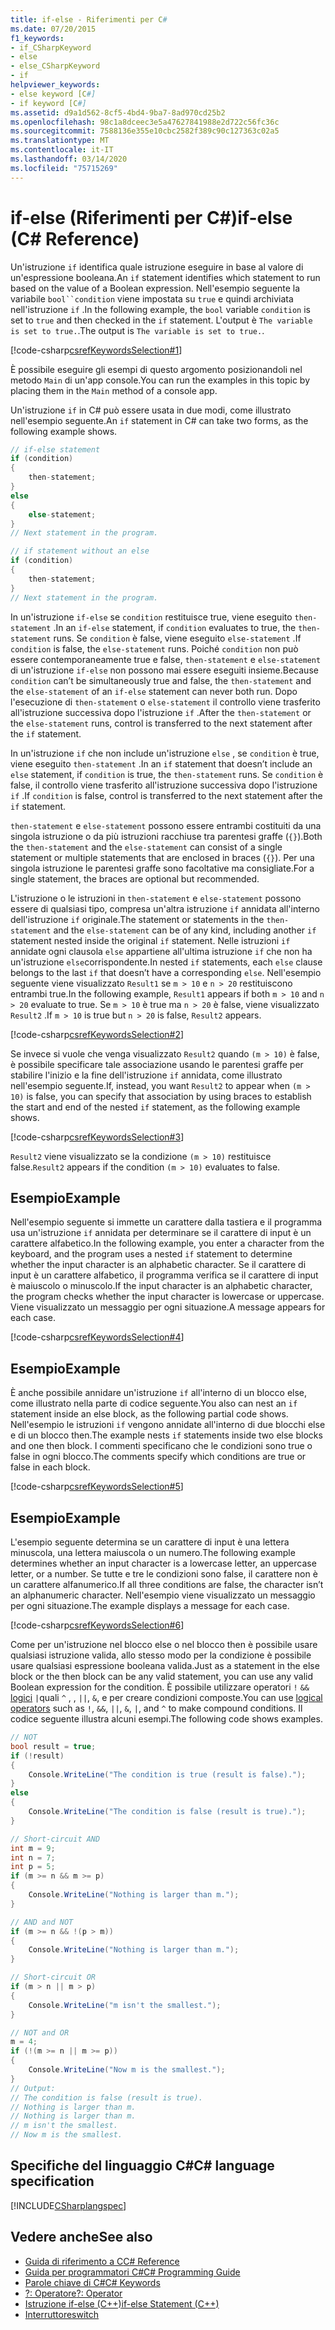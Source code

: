```yaml
---
title: if-else - Riferimenti per C#
ms.date: 07/20/2015
f1_keywords:
- if_CSharpKeyword
- else
- else_CSharpKeyword
- if
helpviewer_keywords:
- else keyword [C#]
- if keyword [C#]
ms.assetid: d9a1d562-8cf5-4bd4-9ba7-8ad970cd25b2
ms.openlocfilehash: 98c1a8dceec3e5a47627841988e2d722c56fc36c
ms.sourcegitcommit: 7588136e355e10cbc2582f389c90c127363c02a5
ms.translationtype: MT
ms.contentlocale: it-IT
ms.lasthandoff: 03/14/2020
ms.locfileid: "75715269"
---
```

# <a name="if-else-c-reference"></a><span data-ttu-id="4d000-102">if-else (Riferimenti per C#)</span><span class="sxs-lookup"><span data-stu-id="4d000-102">if-else (C# Reference)</span></span>

<span data-ttu-id="4d000-103">Un'istruzione `if` identifica quale istruzione eseguire in base al valore di un'espressione booleana.</span><span class="sxs-lookup"><span data-stu-id="4d000-103">An `if` statement identifies which statement to run based on the value of a Boolean expression.</span></span> <span data-ttu-id="4d000-104">Nell'esempio seguente la variabile `bool``condition` viene impostata su `true` e quindi archiviata nell'istruzione `if` .</span><span class="sxs-lookup"><span data-stu-id="4d000-104">In the following example, the `bool` variable `condition` is set to `true` and then checked in the `if` statement.</span></span> <span data-ttu-id="4d000-105">L'output è `The variable is set to true.`.</span><span class="sxs-lookup"><span data-stu-id="4d000-105">The output is `The variable is set to true.`.</span></span>

[!code-csharp[csrefKeywordsSelection#1](~/samples/snippets/csharp/VS_Snippets_VBCSharp/csrefKeywordsSelection/CS/csrefKeywordsSelection.cs#1)]

<span data-ttu-id="4d000-106">È possibile eseguire gli esempi di questo argomento posizionandoli nel metodo `Main` di un'app console.</span><span class="sxs-lookup"><span data-stu-id="4d000-106">You can run the examples in this topic by placing them in the `Main` method of a console app.</span></span>

<span data-ttu-id="4d000-107">Un'istruzione `if` in C# può essere usata in due modi, come illustrato nell'esempio seguente.</span><span class="sxs-lookup"><span data-stu-id="4d000-107">An `if` statement in C# can take two forms, as the following example shows.</span></span>

```csharp
// if-else statement
if (condition)
{
    then-statement;
}
else
{
    else-statement;
}
// Next statement in the program.

// if statement without an else
if (condition)
{
    then-statement;
}
// Next statement in the program.
```

<span data-ttu-id="4d000-108">In un'istruzione `if-else` se `condition` restituisce true, viene eseguito `then-statement` .</span><span class="sxs-lookup"><span data-stu-id="4d000-108">In an `if-else` statement, if `condition` evaluates to true, the `then-statement` runs.</span></span> <span data-ttu-id="4d000-109">Se `condition` è false, viene eseguito `else-statement` .</span><span class="sxs-lookup"><span data-stu-id="4d000-109">If `condition` is false, the `else-statement` runs.</span></span> <span data-ttu-id="4d000-110">Poiché `condition` non può essere contemporaneamente true e false, `then-statement` e `else-statement` di un'istruzione `if-else` non possono mai essere eseguiti insieme.</span><span class="sxs-lookup"><span data-stu-id="4d000-110">Because `condition` can’t be simultaneously true and false, the `then-statement` and the `else-statement` of an `if-else` statement can never both run.</span></span> <span data-ttu-id="4d000-111">Dopo l'esecuzione di `then-statement` o `else-statement` il controllo viene trasferito all'istruzione successiva dopo l'istruzione `if` .</span><span class="sxs-lookup"><span data-stu-id="4d000-111">After the `then-statement` or the `else-statement` runs, control is transferred to the next statement after the `if` statement.</span></span>

<span data-ttu-id="4d000-112">In un'istruzione `if` che non include un'istruzione `else` , se `condition` è true, viene eseguito `then-statement` .</span><span class="sxs-lookup"><span data-stu-id="4d000-112">In an `if` statement that doesn’t include an `else` statement, if `condition` is true, the `then-statement` runs.</span></span> <span data-ttu-id="4d000-113">Se `condition` è false, il controllo viene trasferito all'istruzione successiva dopo l'istruzione `if` .</span><span class="sxs-lookup"><span data-stu-id="4d000-113">If `condition` is false, control is transferred to the next statement after the `if` statement.</span></span>

<span data-ttu-id="4d000-114">`then-statement` e `else-statement` possono essere entrambi costituiti da una singola istruzione o da più istruzioni racchiuse tra parentesi graffe (`{}`).</span><span class="sxs-lookup"><span data-stu-id="4d000-114">Both the `then-statement` and the `else-statement` can consist of a single statement or multiple statements that are enclosed in braces (`{}`).</span></span> <span data-ttu-id="4d000-115">Per una singola istruzione le parentesi graffe sono facoltative ma consigliate.</span><span class="sxs-lookup"><span data-stu-id="4d000-115">For a single statement, the braces are optional but recommended.</span></span>

<span data-ttu-id="4d000-116">L'istruzione o le istruzioni in `then-statement` e `else-statement` possono essere di qualsiasi tipo, compresa un'altra istruzione `if` annidata all'interno dell'istruzione `if` originale.</span><span class="sxs-lookup"><span data-stu-id="4d000-116">The statement or statements in the `then-statement` and the `else-statement` can be of any kind, including another `if` statement nested inside the original `if` statement.</span></span> <span data-ttu-id="4d000-117">Nelle istruzioni `if` annidate ogni clausola `else` appartiene all'ultima istruzione `if` che non ha un'istruzione `else`corrispondente.</span><span class="sxs-lookup"><span data-stu-id="4d000-117">In nested `if` statements, each `else` clause belongs to the last `if` that doesn’t have a corresponding `else`.</span></span> <span data-ttu-id="4d000-118">Nell'esempio seguente viene visualizzato `Result1` se `m > 10` e `n > 20` restituiscono entrambi true.</span><span class="sxs-lookup"><span data-stu-id="4d000-118">In the following example, `Result1` appears if both `m > 10` and `n > 20` evaluate to true.</span></span> <span data-ttu-id="4d000-119">Se `m > 10` è true ma `n > 20` è false, viene visualizzato `Result2` .</span><span class="sxs-lookup"><span data-stu-id="4d000-119">If `m > 10` is true but `n > 20` is false, `Result2` appears.</span></span>

[!code-csharp[csrefKeywordsSelection#2](~/samples/snippets/csharp/VS_Snippets_VBCSharp/csrefKeywordsSelection/CS/csrefKeywordsSelection.cs#2)]

<span data-ttu-id="4d000-120">Se invece si vuole che venga visualizzato `Result2` quando `(m > 10)` è false, è possibile specificare tale associazione usando le parentesi graffe per stabilire l'inizio e la fine dell'istruzione `if` annidata, come illustrato nell'esempio seguente.</span><span class="sxs-lookup"><span data-stu-id="4d000-120">If, instead, you want `Result2` to appear when `(m > 10)` is false, you can specify that association by using braces to establish the start and end of the nested `if` statement, as the following example shows.</span></span>

[!code-csharp[csrefKeywordsSelection#3](~/samples/snippets/csharp/VS_Snippets_VBCSharp/csrefKeywordsSelection/CS/csrefKeywordsSelection.cs#3)]

<span data-ttu-id="4d000-121">`Result2` viene visualizzato se la condizione `(m > 10)` restituisce false.</span><span class="sxs-lookup"><span data-stu-id="4d000-121">`Result2` appears if the condition `(m > 10)` evaluates to false.</span></span>

## <a name="example"></a><span data-ttu-id="4d000-122">Esempio</span><span class="sxs-lookup"><span data-stu-id="4d000-122">Example</span></span>

<span data-ttu-id="4d000-123">Nell'esempio seguente si immette un carattere dalla tastiera e il programma usa un'istruzione `if` annidata per determinare se il carattere di input è un carattere alfabetico.</span><span class="sxs-lookup"><span data-stu-id="4d000-123">In the following example, you enter a character from the keyboard, and the program uses a nested `if` statement to determine whether the input character is an alphabetic character.</span></span> <span data-ttu-id="4d000-124">Se il carattere di input è un carattere alfabetico, il programma verifica se il carattere di input è maiuscolo o minuscolo.</span><span class="sxs-lookup"><span data-stu-id="4d000-124">If the input character is an alphabetic character, the program checks whether the input character is lowercase or uppercase.</span></span> <span data-ttu-id="4d000-125">Viene visualizzato un messaggio per ogni situazione.</span><span class="sxs-lookup"><span data-stu-id="4d000-125">A message appears for each case.</span></span>

[!code-csharp[csrefKeywordsSelection#4](~/samples/snippets/csharp/VS_Snippets_VBCSharp/csrefKeywordsSelection/CS/csrefKeywordsSelection.cs#4)]

## <a name="example"></a><span data-ttu-id="4d000-126">Esempio</span><span class="sxs-lookup"><span data-stu-id="4d000-126">Example</span></span>

<span data-ttu-id="4d000-127">È anche possibile annidare un'istruzione `if` all'interno di un blocco else, come illustrato nella parte di codice seguente.</span><span class="sxs-lookup"><span data-stu-id="4d000-127">You also can nest an `if` statement inside an else block, as the following partial code shows.</span></span> <span data-ttu-id="4d000-128">Nell'esempio le istruzioni `if` vengono annidate all'interno di due blocchi else e di un blocco then.</span><span class="sxs-lookup"><span data-stu-id="4d000-128">The example nests `if` statements inside two else blocks and one then block.</span></span> <span data-ttu-id="4d000-129">I commenti specificano che le condizioni sono true o false in ogni blocco.</span><span class="sxs-lookup"><span data-stu-id="4d000-129">The comments specify which conditions are true or false in each block.</span></span>

[!code-csharp[csrefKeywordsSelection#5](~/samples/snippets/csharp/VS_Snippets_VBCSharp/csrefKeywordsSelection/CS/csrefKeywordsSelection.cs#5)]

## <a name="example"></a><span data-ttu-id="4d000-130">Esempio</span><span class="sxs-lookup"><span data-stu-id="4d000-130">Example</span></span>

<span data-ttu-id="4d000-131">L'esempio seguente determina se un carattere di input è una lettera minuscola, una lettera maiuscola o un numero.</span><span class="sxs-lookup"><span data-stu-id="4d000-131">The following example determines whether an input character is a lowercase letter, an uppercase letter, or a number.</span></span> <span data-ttu-id="4d000-132">Se tutte e tre le condizioni sono false, il carattere non è un carattere alfanumerico.</span><span class="sxs-lookup"><span data-stu-id="4d000-132">If all three conditions are false, the character isn’t an alphanumeric character.</span></span> <span data-ttu-id="4d000-133">Nell'esempio viene visualizzato un messaggio per ogni situazione.</span><span class="sxs-lookup"><span data-stu-id="4d000-133">The example displays a message for each case.</span></span>

[!code-csharp[csrefKeywordsSelection#6](~/samples/snippets/csharp/VS_Snippets_VBCSharp/csrefKeywordsSelection/CS/csrefKeywordsSelection.cs#6)]

<span data-ttu-id="4d000-134">Come per un'istruzione nel blocco else o nel blocco then è possibile usare qualsiasi istruzione valida, allo stesso modo per la condizione è possibile usare qualsiasi espressione booleana valida.</span><span class="sxs-lookup"><span data-stu-id="4d000-134">Just as a statement in the else block or the then block can be any valid statement, you can use any valid Boolean expression for the condition.</span></span> <span data-ttu-id="4d000-135">È possibile utilizzare operatori `!` `&&` [logici](../operators/boolean-logical-operators.md) `|`quali `^` , , `||`, `&`, e per creare condizioni composte.</span><span class="sxs-lookup"><span data-stu-id="4d000-135">You can use [logical operators](../operators/boolean-logical-operators.md) such as `!`, `&&`, `||`, `&`, `|`, and `^` to make compound conditions.</span></span> <span data-ttu-id="4d000-136">Il codice seguente illustra alcuni esempi.</span><span class="sxs-lookup"><span data-stu-id="4d000-136">The following code shows examples.</span></span>

```csharp
// NOT
bool result = true;
if (!result)
{
    Console.WriteLine("The condition is true (result is false).");
}
else
{
    Console.WriteLine("The condition is false (result is true).");
}

// Short-circuit AND
int m = 9;
int n = 7;
int p = 5;
if (m >= n && m >= p)
{
    Console.WriteLine("Nothing is larger than m.");
}

// AND and NOT
if (m >= n && !(p > m))
{
    Console.WriteLine("Nothing is larger than m.");
}

// Short-circuit OR
if (m > n || m > p)
{
    Console.WriteLine("m isn't the smallest.");
}

// NOT and OR
m = 4;
if (!(m >= n || m >= p))
{
    Console.WriteLine("Now m is the smallest.");
}
// Output:
// The condition is false (result is true).
// Nothing is larger than m.
// Nothing is larger than m.
// m isn't the smallest.
// Now m is the smallest.
```

## <a name="c-language-specification"></a><span data-ttu-id="4d000-137">Specifiche del linguaggio C#</span><span class="sxs-lookup"><span data-stu-id="4d000-137">C# language specification</span></span>

[!INCLUDE[CSharplangspec](~/includes/csharplangspec-md.md)]

## <a name="see-also"></a><span data-ttu-id="4d000-138">Vedere anche</span><span class="sxs-lookup"><span data-stu-id="4d000-138">See also</span></span>

- [<span data-ttu-id="4d000-139">Guida di riferimento a C</span><span class="sxs-lookup"><span data-stu-id="4d000-139">C# Reference</span></span>](../index.md)
- [<span data-ttu-id="4d000-140">Guida per programmatori C#</span><span class="sxs-lookup"><span data-stu-id="4d000-140">C# Programming Guide</span></span>](../../programming-guide/index.md)
- [<span data-ttu-id="4d000-141">Parole chiave di C#</span><span class="sxs-lookup"><span data-stu-id="4d000-141">C# Keywords</span></span>](index.md)
- [<span data-ttu-id="4d000-142">?: Operatore</span><span class="sxs-lookup"><span data-stu-id="4d000-142">?: Operator</span></span>](../operators/conditional-operator.md)
- [<span data-ttu-id="4d000-143">Istruzione if-else (C++)</span><span class="sxs-lookup"><span data-stu-id="4d000-143">if-else Statement (C++)</span></span>](/cpp/cpp/if-else-statement-cpp)
- [<span data-ttu-id="4d000-144">Interruttore</span><span class="sxs-lookup"><span data-stu-id="4d000-144">switch</span></span>](switch.md)
